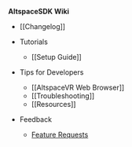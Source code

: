 **AltspaceSDK Wiki**
* [[Changelog]]
* Tutorials
    * [[Setup Guide]]

* Tips for Developers
    * [[AltspaceVR Web Browser]]
    * [[Troubleshooting]]
    * [[Resources]]

* Feedback
    * [Feature Requests] 

[Feature Requests]: http://answers.altvr.com/spaces/14/index.html